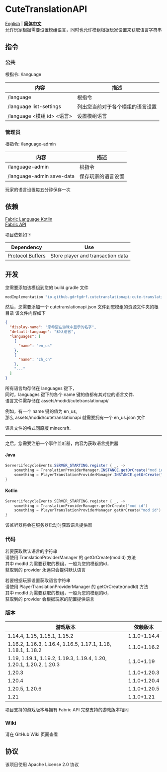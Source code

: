 CuteTranslationAPI
======================
[English](https://github.com/gdrfgdrf/CuteTranslationAPI/blob/main/README.md) | __[简体中文](https://github.com/gdrfgdrf/CuteTranslationAPI/blob/main/README_ChineseSimplified.md)__  
允许玩家根据需要设置模组语言，同时也允许模组根据玩家设置来获取语言字符串

指令
---------------
### 公共
根指令: /language

| 内容                      | 描述               |
|-------------------------|------------------|
| /language               | 根指令              |
| /language list-settings | 列出您当前对于各个模组的语言设置 |
| /language <模组 id> <语言>  | 设置模组语言           |

### 管理员
根指令: /language-admin

| 内容                        | 描述        |
|---------------------------|-----------|
| /language-admin           | 根指令       |
| /language-admin save-data | 保存玩家的语言设置 |

玩家的语言设置每五分钟保存一次

依赖
--------------- 
[Fabric Language Kotlin](https://github.com/FabricMC/fabric-language-kotlin)  
[Fabric API](https://github.com/FabricMC/fabric)

项目依赖如下

| Dependency                                                      | Use                               |
|-----------------------------------------------------------------|-----------------------------------|
| [Protocol Buffers](https://github.com/protocolbuffers/protobuf) | Store player and transaction data |

开发
----------------
您需要添加该模组到您的 build.gradle 文件

```groovy
modImplementation "io.github.gdrfgdrf.cutetranslationapi:cute-translation-api:VERSION"
```

然后，您需要添加一个 cutetranslationapi.json 文件到您模组的资源文件夹的根目录
该文件内容如下
```json
{
  "display-name": "您希望在游戏中显示的名字",
  "default-language": "默认语言",
  "languages": [
    {
      "name": "en_us"
    },
    {
      "name": "zh_cn"
    },
    "..."
  ]
}
```

所有语言均存储在 languages 键下，  
同时，languages 键下的各个 name 键的值都有其对应的语言文件.  
语言文件需存储在 assets/modid/cutetranslationapi/

例如，有一个 name 键的值为 en_us,  
那么 assets/modid/cutetranslationapi 就需要拥有一个 en_us.json 文件

语言文件的格式同原版 minecraft.

----

之后，您需要注册一个事件监听器，内容为获取语言提供器

#### Java
```java
ServerLifecycleEvents.SERVER_STARTING.register { _, ->
    something = TranslationProviderManager.INSTANCE.getOrCreate("mod id");
    something = PlayerTranslationProviderManager.INSTANCE.getOrCreate("mod id");
}
```

#### Kotlin
```kotlin
ServerLifecycleEvents.SERVER_STARTING.register { _, ->
    something = TranslationProviderManager.getOrCreate("mod id")
    something = PlayerTranslationProviderManager.getOrCreate("mod id")
}
```

该监听器将会在服务器启动时获取语言提供器

### 代码
若要获取默认语言的字符串  
请使用 TranslationProviderManager 的 getOrCreate(modId) 方法  
其中 modId 为需要获取的模组，一般为您的模组的id，  
获取到的 provider 永远只会提供默认语言

若要根据玩家设置获取语言字符串  
请使用 PlayerTranslationProviderManager 的 getOrCreate(modId) 方法  
其中 modId 为需要获取的模组，一般为您的模组的id，  
获取到的 provider 会根据玩家的配置提供语言

### 版本

| 游戏版本                                                               | 依赖版本         |
|--------------------------------------------------------------------|--------------|
| 1.14.4, 1.15, 1.15.1, 1.15.2                                       | 1.1.0+1.14.4 |
| 1.16.2, 1.16.3, 1.16.4, 1.16.5, 1.17.1, 1.18, 1.18.1, 1.18.2       | 1.1.0+1.16.2 |
| 1.19, 1.19.1, 1.19.2, 1.19.3, 1.19.4, 1.20, 1.20.1, 1.20.2, 1.20.3 | 1.1.0+1.19   |
| 1.20.3                                                             | 1.1.0+1.20.3 |
| 1.20.4                                                             | 1.1.0+1.20.4 |
| 1.20.5, 1.20.6                                                     | 1.1.0+1.20.5 |
| 1.21                                                               | 1.1.0+1.21   |

项目支持的游戏版本与拥有 Fabric API 完整支持的游戏版本相同

### Wiki
请在 GitHub Wiki 页面查看

协议
----------------
该项目使用 Apache License 2.0 协议

